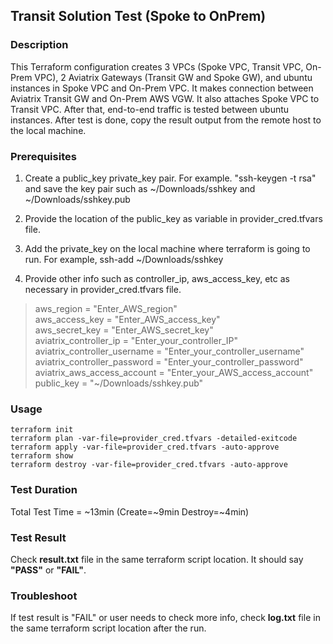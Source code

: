 ## Transit Solution Test (Spoke to OnPrem)

### Description

This Terraform configuration creates 3 VPCs (Spoke VPC, Transit VPC, On-Prem VPC), 2 Aviatrix Gateways (Transit GW and Spoke GW), and ubuntu instances in Spoke VPC and On-Prem VPC. It makes connection between Aviatrix Transit GW and On-Prem AWS VGW. It also attaches Spoke VPC to Transit VPC. After that, end-to-end traffic is tested between ubuntu instances. After test is done, copy the result output from the remote host to the local machine.

### Prerequisites

1) Create a public_key private_key pair. For example. "ssh-keygen -t rsa" and save the key pair such as ~/Downloads/sshkey and ~/Downloads/sshkey.pub

2) Provide the location of the public_key as variable in provider_cred.tfvars file.

3) Add the private_key on the local machine where terraform is going to run. For example, ssh-add ~/Downloads/sshkey

4) Provide other info such as controller_ip, aws_access_key, etc as necessary in provider_cred.tfvars file.
> aws_region     = "Enter_AWS_region"  
> aws_access_key = "Enter_AWS_access_key"  
> aws_secret_key = "Enter_AWS_secret_key"  
> aviatrix_controller_ip       = "Enter_your_controller_IP"  
> aviatrix_controller_username = "Enter_your_controller_username"  
> aviatrix_controller_password = "Enter_your_controller_password"  
> aviatrix_aws_access_account  = "Enter_your_AWS_access_account"  
> public_key = "~/Downloads/sshkey.pub"
 

### Usage
```
terraform init
terraform plan -var-file=provider_cred.tfvars -detailed-exitcode
terraform apply -var-file=provider_cred.tfvars -auto-approve
terraform show
terraform destroy -var-file=provider_cred.tfvars -auto-approve
```

### Test Duration

Total Test Time = \~13min (Create=\~9min Destroy=\~4min)

### Test Result

Check **result.txt** file in the same terraform script location. It should say **"PASS"** or **"FAIL"**.

### Troubleshoot

If test result is "FAIL" or user needs to check more info, check **log.txt** file in the same terraform script location after the run.
